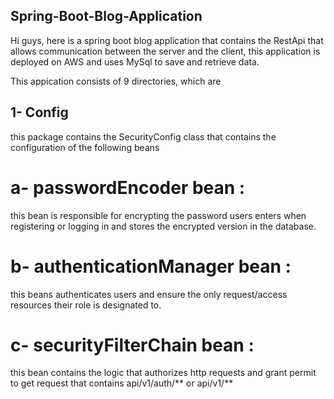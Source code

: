 ## Spring-Boot-Blog-Application

Hi guys, here is a spring boot blog application 
that contains the RestApi that allows communication between the server and the client,
this application is deployed on AWS and uses MySql to save and retrieve data.

This appication consists of 9 directories, which are

## 1- Config

this package contains the SecurityConfig class that contains the configuration of the following beans

# a- passwordEncoder bean :
this bean is responsible for encrypting the password users enters when registering or logging in and stores the encrypted version in the database.

# b- authenticationManager bean :
this beans authenticates users and ensure the only request/access resources their role is designated to.

# c- securityFilterChain bean :
this bean contains the logic that authorizes http requests and grant permit to get request that contains api/v1/auth/** or api/v1/**




